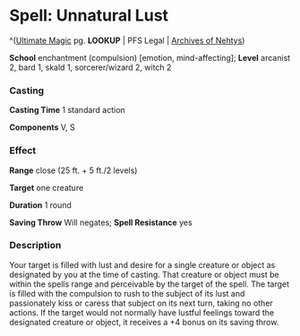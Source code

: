 # Spell: Unnatural Lust

^([Ultimate Magic][ss-unnatural-lust] pg. **LOOKUP** | PFS Legal | [Archives of Nehtys][sn-unnatural-lust])

**School** enchantment (compulsion) [emotion, mind-affecting]; **Level** arcanist 2, bard 1, skald 1, sorcerer/wizard 2, witch 2

### Casting

**Casting Time** 1 standard action  

**Components** V, S

### Effect

**Range** close (25 ft. + 5 ft./2 levels)  

**Target** one creature  

**Duration** 1 round  

**Saving Throw** Will negates; **Spell Resistance** yes

### Description

Your target is filled with lust and desire for a single creature or object as designated by you at the time of casting. That creature or object must be within the spells range and perceivable by the target of the spell. The target is filled with the compulsion to rush to the subject of its lust and passionately kiss or caress that subject on its next turn, taking no other actions. If the target would not normally have lustful feelings toward the designated creature or object, it receives a +4 bonus on its saving throw.

[ss-unnatural-lust]: http://paizo.com/pathfinderRPG/v57
[sn-unnatural-lust]: http://www.archivesofnethys.com/SpellDisplay.aspx?ItemName=Unnatural%20Lust